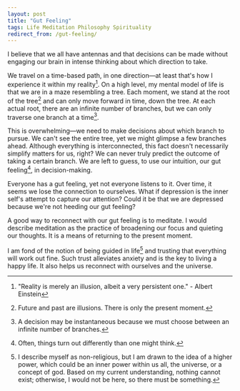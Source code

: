 ```yaml
---
layout: post
title: "Gut Feeling"
tags: Life Meditation Philosophy Spirituality
redirect_from: /gut-feeling/
---
```


I believe that we all have antennas and that decisions can be made without engaging our brain in intense thinking about which direction to take.

We travel on a time-based path, in one direction&mdash;at least that's how I experience it within my reality[^1]. On a high level, my mental model of life is that we are in a maze resembling a tree. Each moment, we stand at the root of the tree[^2] and can only move forward in time, down the tree. At each actual root, there are an infinite number of branches, but we can only traverse one branch at a time[^3].

This is overwhelming&mdash;we need to make decisions about which branch to pursue. We can't see the entire tree, yet we might glimpse a few branches ahead. Although everything is interconnected, this fact doesn't necessarily simplify matters for us, right? We can never truly predict the outcome of taking a certain branch. We are left to guess, to use our intuition, our gut feeling[^4], in decision-making.

Everyone has a gut feeling, yet not everyone listens to it. Over time, it seems we lose the connection to ourselves. What if depression is the inner self's attempt to capture our attention? Could it be that we are depressed because we're not heeding our gut feeling?

A good way to reconnect with our gut feeling is to meditate. I would describe meditation as the practice of broadening our focus and quieting our thoughts. It is a means of returning to the present moment.

I am fond of the notion of being guided in life[^5] and trusting that everything will work out fine. Such trust alleviates anxiety and is the key to living a happy life. It also helps us reconnect with ourselves and the universe.

[^1]: "Reality is merely an illusion, albeit a very persistent one." - Albert Einstein
[^2]: Future and past are illusions. There is only the present moment.
[^3]: A decision may be instantaneous because we must choose between an infinite number of branches.
[^4]: Often, things turn out differently than one might think.
[^5]: I describe myself as non-religious, but I am drawn to the idea of a higher power, which could be an inner power within us all, the universe, or a concept of god. Based on my current understanding, nothing cannot exist; otherwise, I would not be here, so there must be something.

<!-- ORIGINAL POST:

I believe that we all have antennas and that decisions can be made without bringing our brain into the mode of intense thinking about which direction to take.

We travel on a time based path, in one direction, at least I experience it as such in my reality[^1]. On a high level, my mental model about life is that we are in a maze that can be seen as a tree. Each _moment_, we are at the root of the tree[^2] and we can only move forward in time, down the tree. At each actual root, there are an infinite number of branches, but we can only move down one branch at a time[^3].

This is overwhelming&mdash;we need to make decisions about which branch to take. We can't see the whole tree, but we can see a few branches ahead. All is interconnected, that doesn't make it easier for us, right? We can't really know what will happen if we take a certain branch. We can only guess. We can only use our intuition, our gut feeling[^4], to make a decision.

Everyone has a gut feeling but not everyone is listening to it because it seems to be a matter of time that we loose the connection to ourselves. What if depression is all about the innerself trying to get our attention? What if we are depressed because we are not listening to our gut feeling?

A good way to get back in touch with our gut feeling is to meditate. I would describe meditation as widening our focus and thinking about nothing. It is a way to get back to the present moment.

I like the idea of being led in life[^5] and having the trust that everything will turn out fine. That removes anxiety and is the key to live a happy life. It also connects us to ourselves and to the universe.

[^1] "Reality is merely an illusion, albeit a very persistent one." - Albert Einstein
[^2] Future and past are illusions. There is only the present moment.
[^3] A decision might be instaneous because we need to _choose_ between an infinite number of branches.
[^4] First of all, things turn out differently and, secondly, than one thinks.
[^5] I would describe myself as non-religious but I like to believe in a higher power, maybe that is an inner power that we all have, the universe, or god. As of my current understanding, there can't be nothing, otherwise I would not exist, so there must be something.

-->

